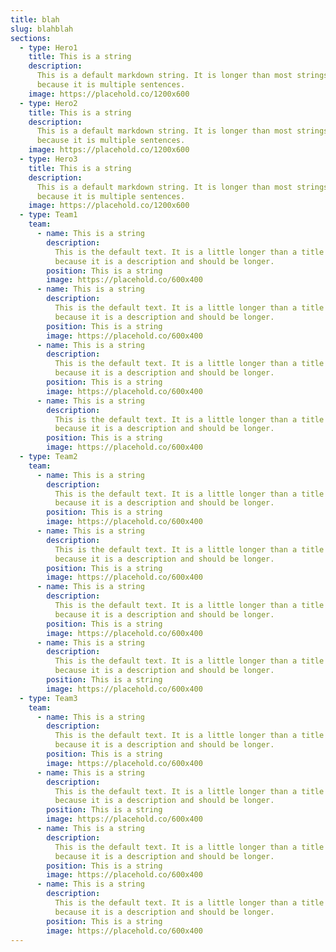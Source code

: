 ```yaml
---
title: blah
slug: blahblah
sections:
  - type: Hero1
    title: This is a string
    description:
      This is a default markdown string. It is longer than most strings
      because it is multiple sentences.
    image: https://placehold.co/1200x600
  - type: Hero2
    title: This is a string
    description:
      This is a default markdown string. It is longer than most strings
      because it is multiple sentences.
    image: https://placehold.co/1200x600
  - type: Hero3
    title: This is a string
    description:
      This is a default markdown string. It is longer than most strings
      because it is multiple sentences.
    image: https://placehold.co/1200x600
  - type: Team1
    team:
      - name: This is a string
        description:
          This is the default text. It is a little longer than a title
          because it is a description and should be longer.
        position: This is a string
        image: https://placehold.co/600x400
      - name: This is a string
        description:
          This is the default text. It is a little longer than a title
          because it is a description and should be longer.
        position: This is a string
        image: https://placehold.co/600x400
      - name: This is a string
        description:
          This is the default text. It is a little longer than a title
          because it is a description and should be longer.
        position: This is a string
        image: https://placehold.co/600x400
      - name: This is a string
        description:
          This is the default text. It is a little longer than a title
          because it is a description and should be longer.
        position: This is a string
        image: https://placehold.co/600x400
  - type: Team2
    team:
      - name: This is a string
        description:
          This is the default text. It is a little longer than a title
          because it is a description and should be longer.
        position: This is a string
        image: https://placehold.co/600x400
      - name: This is a string
        description:
          This is the default text. It is a little longer than a title
          because it is a description and should be longer.
        position: This is a string
        image: https://placehold.co/600x400
      - name: This is a string
        description:
          This is the default text. It is a little longer than a title
          because it is a description and should be longer.
        position: This is a string
        image: https://placehold.co/600x400
      - name: This is a string
        description:
          This is the default text. It is a little longer than a title
          because it is a description and should be longer.
        position: This is a string
        image: https://placehold.co/600x400
  - type: Team3
    team:
      - name: This is a string
        description:
          This is the default text. It is a little longer than a title
          because it is a description and should be longer.
        position: This is a string
        image: https://placehold.co/600x400
      - name: This is a string
        description:
          This is the default text. It is a little longer than a title
          because it is a description and should be longer.
        position: This is a string
        image: https://placehold.co/600x400
      - name: This is a string
        description:
          This is the default text. It is a little longer than a title
          because it is a description and should be longer.
        position: This is a string
        image: https://placehold.co/600x400
      - name: This is a string
        description:
          This is the default text. It is a little longer than a title
          because it is a description and should be longer.
        position: This is a string
        image: https://placehold.co/600x400
---
```

